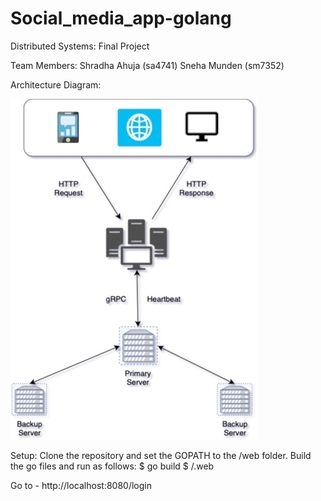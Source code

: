 # Social_media_app-golang
Distributed Systems: Final Project

Team Members:
Shradha Ahuja (sa4741)
Sneha Munden (sm7352)

Architecture Diagram:

![Screenshot](Arch.jpg)

Setup:
Clone the repository and set the GOPATH to the /web folder.
Build the go files and run as follows:
  $ go build
  $ /.web
  
Go to - http://localhost:8080/login







